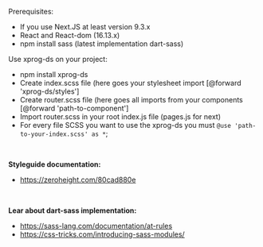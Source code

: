 Prerequisites:
- If you use Next.JS at least version 9.3.x
- React and React-dom (16.13.x)
- npm install sass (latest implementation dart-sass)

Use xprog-ds on your project:
- npm install xprog-ds
- Create index.scss file (here goes your stylesheet import [@forward 'xprog-ds/styles']
- Create router.scss file (here goes all imports from your components [@forward 'path-to-component']
- Import router.scss in your root index.js file (pages.js for next)
- For every file SCSS you want to use the xprog-ds you must `@use 'path-to-your-index.scss' as *`; 

<br>

**Styleguide documentation:**
- https://zeroheight.com/80cad880e

<br>

**Lear about dart-sass implementation:**
- https://sass-lang.com/documentation/at-rules
- https://css-tricks.com/introducing-sass-modules/
